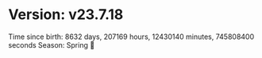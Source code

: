 # Version: v23.7.18
Time since birth: 8632 days, 207169 hours, 12430140 minutes, 745808400 seconds
Season: Spring 🌸
